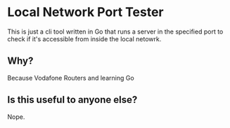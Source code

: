 # Local Network Port Tester

This is just a cli tool written in Go that runs a server in the specified port to check if it's accessible from inside the local netowrk.

## Why?

Because Vodafone Routers and learning Go

## Is this useful to anyone else?

Nope.
